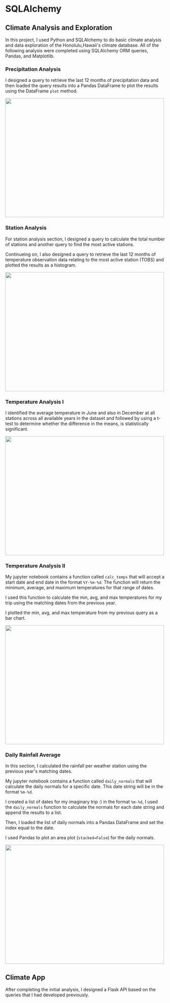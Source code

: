# SQLAlchemy 

## Climate Analysis and Exploration

In this project, I used Python and SQLAlchemy to do basic climate analysis and data exploration of the Honolulu,Hawaii's climate database. All of the following analysis were completed using SQLAlchemy ORM queries, Pandas, and Matplotlib.

### Precipitation Analysis

I designed a query to retrieve the last 12 months of precipitation data and then loaded the query results into a Pandas DataFrame to plot the results using the DataFrame `plot` method.

<img src="https://user-images.githubusercontent.com/85004202/137277836-18d4ece1-f86b-4318-9477-86235ee55ad3.png" width="500" height="375">

### Station Analysis

For station analysis section, I designed a query to calculate the total number of stations and another query to find the most active stations.

Continueing on, I also designed a query to retrieve the last 12 months of temperature observation data relating to the most active station (TOBS) and plotted the results as a histogram.

<img src="https://user-images.githubusercontent.com/85004202/137278205-dadbd0d7-04f4-4ecf-ac2a-3851b4e4d38f.png" width="500" height="375">

### Temperature Analysis I

I identified the average temperature in June and also in December at all stations across all available years in the dataset and followed by using a t-test to determine whether the difference in the means, is statistically significant. 

<img src="https://user-images.githubusercontent.com/85004202/137278259-1daa50a0-0b2c-4179-b2b6-debbffcb95d2.png" width="500" height="375">

### Temperature Analysis II

My jupyter notebook contains a function called `calc_temps` that will accept a start date and end date in the format `%Y-%m-%d`. The function will return the minimum, average, and maximum temperatures for that range of dates.

I used this function to calculate the min, avg, and max temperatures for my trip using the matching dates from the previous year.

I plotted the min, avg, and max temperature from my previous query as a bar chart.

<img src="https://user-images.githubusercontent.com/85004202/137278320-09f999b1-1507-4044-991f-3eb963e0cf71.png" width="500" height="375">

### Daily Rainfall Average

In this section, I calculated the rainfall per weather station using the previous year's matching dates.

My jupyter notebook contains a function called `daily_normals` that will calculate the daily normals for a specific date. This date string will be in the format `%m-%d`.

I created a list of dates for my imaginary trip :) in the format `%m-%d`, I used the `daily_normals` function to calculate the normals for each date string and append the results to a list.

Then, I loaded the list of daily normals into a Pandas DataFrame and set the index equal to the date.

I used Pandas to plot an area plot (`stacked=False`) for the daily normals.

<img src="https://user-images.githubusercontent.com/85004202/137278377-bac74d1c-db21-4cf9-9587-2408d575e630.png" width="500" height="375">

## Climate App

After completing  the initial analysis, I designed a Flask API based on the queries that I had developed previously.
